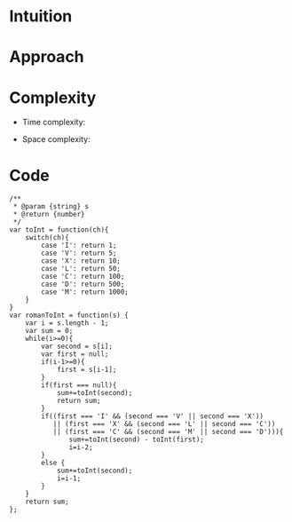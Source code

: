 # Intuition
<!-- Describe your first thoughts on how to solve this problem. -->

# Approach
<!-- Describe your approach to solving the problem. -->

# Complexity
- Time complexity:
<!-- Add your time complexity here, e.g. $$O(n)$$ -->

- Space complexity:
<!-- Add your space complexity here, e.g. $$O(n)$$ -->

# Code
```
/**
 * @param {string} s
 * @return {number}
 */
var toInt = function(ch){
    switch(ch){
        case 'I': return 1;
        case 'V': return 5;
        case 'X': return 10;
        case 'L': return 50;
        case 'C': return 100;
        case 'D': return 500;
        case 'M': return 1000;
    }
}
var romanToInt = function(s) {
    var i = s.length - 1;
    var sum = 0;
    while(i>=0){
        var second = s[i];
        var first = null;
        if(i-1>=0){
            first = s[i-1];
        }
        if(first === null){
            sum+=toInt(second);
            return sum;
        }
        if((first === 'I' && (second === 'V' || second === 'X'))
           || (first === 'X' && (second === 'L' || second === 'C'))
           || (first === 'C' && (second === 'M' || second === 'D'))){
               sum+=toInt(second) - toInt(first);
               i=i-2;
        }
        else {
            sum+=toInt(second);
            i=i-1;
        }
    }
    return sum;
};
```